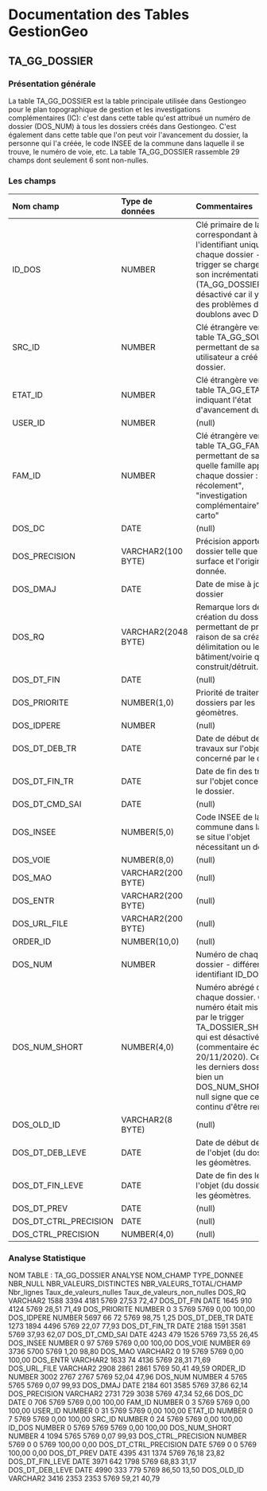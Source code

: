 # Documentation des Tables GestionGeo

## TA_GG_DOSSIER

### Présentation générale
La table TA_GG_DOSSIER est la table principale utilisée dans Gestiongeo pour le plan topographique de gestion et les investigations complémentaires (IC): c'est dans cette table qu'est attribué un numéro de dossier (DOS_NUM) à tous les dossiers créés dans Gestiongeo. C'est également dans cette table que l'on peut voir l'avancement du dossier, la personne qui l'a créée, le code INSEE de la commune dans laquelle il se trouve, le numéro de voie, etc.
La table TA_GG_DOSSIER rassemble 29 champs dont seulement 6 sont non-nulles.

### Les champs

|Nom champ|Type de données|Commentaires|
|:--------|:--------------|:-----------|
|ID_DOS|NUMBER|Clé primaire de la table correspondant à l'identifiant unique de chaque dossier - le trigger se chargeant de son incrémentation (TA_GG_DOSSIER) a été désactivé car il y avait des problèmes de doublons avec DynMap.|
|SRC_ID|NUMBER|Clé étrangère vers la table TA_GG_SOURCE permettant de savoir quel utilisateur a créé quel dossier.|
|ETAT_ID|NUMBER|Clé étrangère vers la table TA_GG_ETAT indiquant l'état d'avancement du dossier.|
|USER_ID|NUMBER|(null)|
|FAM_ID|NUMBER|Clé étrangère vers la table TA_GG_FAMILLE permettant de savoir à quelle famille appartient chaque dossier : "plan de récolement", "investigation complémentaire", "maj carto"|
|DOS_DC|DATE|(null)|
|DOS_PRECISION|VARCHAR2(100 BYTE)|Précision apportée au dossier telle que sa surface et l'origine de la donnée.|
|DOS_DMAJ|DATE|Date de mise à jour du dossier|
|DOS_RQ|VARCHAR2(2048 BYTE)|Remarque lors de la création du dossier permettant de préciser la raison de sa création, sa délimitation ou le type de bâtiment/voirie qui a été construit/détruit.|
|DOS_DT_FIN|DATE|(null)|
|DOS_PRIORITE|NUMBER(1,0)|Priorité de traitement des dossiers par les géomètres.|
|DOS_IDPERE|NUMBER|(null)|
|DOS_DT_DEB_TR|DATE|Date de début des travaux sur l'objet concerné par le dossier.|
|DOS_DT_FIN_TR|DATE|Date de fin des travaux sur l'objet concerné par le dossier.|
|DOS_DT_CMD_SAI|DATE|(null)|
|DOS_INSEE|NUMBER(5,0)|Code INSEE de la commune dans laquelle se situe l'objet nécessitant un dossier.|
|DOS_VOIE|NUMBER(8,0)|(null)|
|DOS_MAO|VARCHAR2(200 BYTE)|(null)|
|DOS_ENTR|VARCHAR2(200 BYTE)|(null)|
|DOS_URL_FILE|VARCHAR2(200 BYTE)|(null)|
|ORDER_ID|NUMBER(10,0)|(null)|
|DOS_NUM|NUMBER|Numéro de chaque dossier - différent de son identifiant ID_DOS (PK).|
|DOS_NUM_SHORT|NUMBER(4,0)|Numéro abrégé de chaque dossier. Ce numéro était mis à jour par le trigger TA_DOSSIER_SHORTNUM qui est désactivé (commentaire écrit le 20/11/2020). Cependant les derniers dossiers ont bien un DOS_NUM_SHORT non null signe que ce champ continu d'être renseigné.|
|DOS_OLD_ID|VARCHAR2(8 BYTE)|(null)|
|DOS_DT_DEB_LEVE|DATE|Date de début des levés de l'objet (du dossier) par les géomètres.|
|DOS_DT_FIN_LEVE|DATE|Date de fin des levés de l'objet (du dossier) par les géomètres.|
|DOS_DT_PREV|DATE|(null)|
|DOS_DT_CTRL_PRECISION|DATE|(null)|
|DOS_CTRL_PRECISION|NUMBER(4,0)|(null)|

### Analyse Statistique

NOM TABLE : TA_GG_DOSSIER							ANALYSE	
NOM_CHAMP	TYPE_DONNEE	NBR_NULL	NBR_VALEURS_DISTINCTES	NBR_VALEURS_TOTAL/CHAMP	Nbr_lignes		Taux_de_valeurs_nulles	Taux_de_valeurs_non_nulles
DOS_RQ	VARCHAR2	1588	3394	4181	5769		27,53	72,47
DOS_DT_FIN	DATE	1645	910	4124	5769		28,51	71,49
DOS_PRIORITE	NUMBER	0	3	5769	5769		0,00	100,00
DOS_IDPERE	NUMBER	5697	66	72	5769		98,75	1,25
DOS_DT_DEB_TR	DATE	1273	1894	4496	5769		22,07	77,93
DOS_DT_FIN_TR	DATE	2188	1591	3581	5769		37,93	62,07
DOS_DT_CMD_SAI	DATE	4243	479	1526	5769		73,55	26,45
DOS_INSEE	NUMBER	0	97	5769	5769		0,00	100,00
DOS_VOIE	NUMBER	69	3736	5700	5769		1,20	98,80
DOS_MAO	VARCHAR2	0	19	5769	5769		0,00	100,00
DOS_ENTR	VARCHAR2	1633	74	4136	5769		28,31	71,69
DOS_URL_FILE	VARCHAR2	2908	2861	2861	5769		50,41	49,59
ORDER_ID	NUMBER	3002	2767	2767	5769		52,04	47,96
DOS_NUM	NUMBER	4	5765	5765	5769		0,07	99,93
DOS_DMAJ	DATE	2184	601	3585	5769		37,86	62,14
DOS_PRECISION	VARCHAR2	2731	729	3038	5769		47,34	52,66
DOS_DC	DATE	0	706	5769	5769		0,00	100,00
FAM_ID	NUMBER	0	3	5769	5769		0,00	100,00
USER_ID	NUMBER	0	31	5769	5769		0,00	100,00
ETAT_ID	NUMBER	0	7	5769	5769		0,00	100,00
SRC_ID	NUMBER	0	24	5769	5769		0,00	100,00
ID_DOS	NUMBER	0	5769	5769	5769		0,00	100,00
DOS_NUM_SHORT	NUMBER	4	1094	5765	5769		0,07	99,93
DOS_CTRL_PRECISION	NUMBER	5769	0	0	5769		100,00	0,00
DOS_DT_CTRL_PRECISION	DATE	5769	0	0	5769		100,00	0,00
DOS_DT_PREV	DATE	4395	431	1374	5769		76,18	23,82
DOS_DT_FIN_LEVE	DATE	3971	642	1798	5769		68,83	31,17
DOS_DT_DEB_LEVE	DATE	4990	333	779	5769		86,50	13,50
DOS_OLD_ID	VARCHAR2	3416	2353	2353	5769		59,21	40,79
